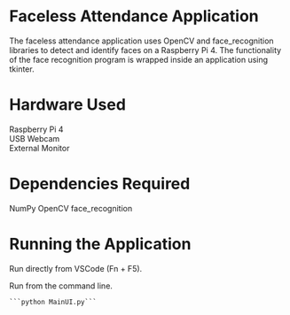 # Faceless Attendance Application

The faceless attendance application uses OpenCV and face_recognition libraries to detect and identify faces on a Raspberry Pi 4.
The functionality of the face recognition program is wrapped inside an application using tkinter.

# Hardware Used
Raspberry Pi 4  
USB Webcam  
External Monitor

# Dependencies Required
NumPy
OpenCV
face_recognition

# Running the Application

Run directly from VSCode (Fn + F5).

Run from the command line.

    ```python MainUI.py```